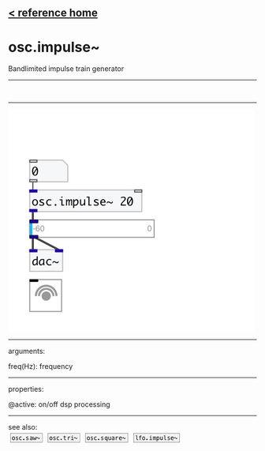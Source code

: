 [< reference home](index.html)
---

# osc.impulse~


Bandlimited impulse train generator

---

<br>


---


![example](examples/osc.impulse~-example.jpg)

---
arguments:

freq(Hz): frequency<br>

---
properties:

@active: on/off dsp
            processing<br>

---
see also:<br>
[![osc.saw~](img/object_osc.saw~.png)](osc.saw~.html)
[![osc.tri~](img/object_osc.tri~.png)](osc.tri~.html)
[![osc.square~](img/object_osc.square~.png)](osc.square~.html)
[![lfo.impulse~](img/object_lfo.impulse~.png)](lfo.impulse~.html)
